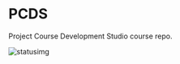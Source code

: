 # PCDS
Project Course Development Studio course repo.

![statusimg](https://jenkins.martinnj.dk/buildStatus/icon?job=Experimental%20Code%20and%20Report)
